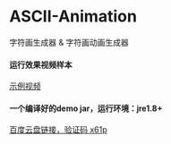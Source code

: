 # ASCII-Animation
字符画生成器 & 字符画动画生成器  

#### 运行效果视频样本  
<a href="http://f.us.sinaimg.cn/002SJHPllx07kiGVfM8o01040200qUEu0k010.mp4?label=mp4_hd&template=852x480.28&Expires=1525763116&ssig=uHZsV%2F3eBV&KID=unistore,video" traget="_blank">示例视频</a><br/>

#### 一个编译好的demo jar，运行环境：jre1.8+  

<a href="http://pan.baidu.com/s/1eS1rK90" target="_blank">百度云盘链接，验证码 x61p</a><br/>

